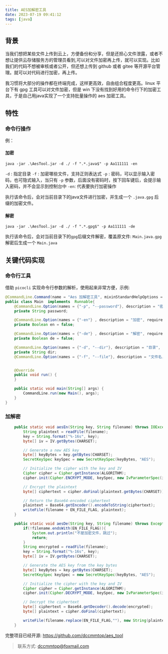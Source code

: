 ```yaml
---
title: AES加解密工具
date: 2023-07-19 09:41:12
tags: [java]
---
```


## 背景

当我们想把某些文件上传到云上，方便备份和分享，但是还担心文件泄露，或者不想让提供云存储服务方的管理员看到,可以对文件加密再上传，就可以实现。比如我们的代码不想被审核或者公开，但还想上传到 github 或者 gitee 等开源平台管理。就可以对代码进行加密，再上传。

我习惯将大部分的操作都在终端完成，这样更高效，自由组合程度更高。linux 平台下有 gpg 工具可以对文件加密，但是 win 下没有找到好用的命令行下的加密工具，于是自己用java实现了一个支持批量操作的 aes 加密工具。

## 特性

### 命令行操作

例：

#### 加密
```shell
java -jar .\AesTool.jar -d ./ -f ".*.java$" -p Aa111111 -en
```

`-d` : 指定目录
`-f` : 加密哪些文件，支持正则表达式
`-p` : 密码，可以显示输入密码，也可隐式输入，当只有 `-p` 参数，后面没有密码时，按下回车键后，会提示输入密码，并不会显示到控制台中
`-en`: 代表要执行加密操作

执行该命令后，会对当前目录下的java文件进行加密，并生成一个 `.java.gpg` 后缀的加密文件。

#### 解密

```shell
java -jar .\AesTool.jar -d ./ -f ".*.gpg$" -p Aa111111 -de
```

执行该命令后，会对当前目录下的`gpg`后缀文件解密，覆盖原文件: `Main.java.gpg` 解密后生成一个 `Main.java`


## 关键代码实现

### 命令行工具

借助 `picocli` 实现命令行参数的解析，使用起来非常方便，示例:

```java
@CommandLine.Command(name = "Aes 加解密工具", mixinStandardHelpOptions = true, version = "1.0", description = "")
public class Main  implements  Runnable{
    @CommandLine.Option(names = {"-p", "--password"}, description = "密码，小于等于16位", required = true,interactive = true, arity = "0..1", hidden = true)
    private String password;

    @CommandLine.Option(names = {"-en"} , description = "加密", required = false)
    private Boolean en = false;

    @CommandLine.Option(names = {"-de"} , description = "解密", required = false)
    private Boolean de = false;

    @CommandLine.Option(names = {"-d", "--dir"}, description = "目录", required = true)
    private String dir;
    @CommandLine.Option(names = {"-f", "--file"}, description = "文件名，支持正则表达式，例： java -jar .\\AesTool.jar -d ./ -f \".*.java$\" -p Aa111111 -en", required = true)


    @Override
    public void run() {
    }

    public static void main(String[] args) {
        CommandLine.run(new Main(), args);
    }
}
```

### 加解密
```java
    public static void aesEn(String key, String filename) throws IOException, NoSuchPaddingException, NoSuchAlgorithmException, InvalidAlgorithmParameterException, InvalidKeyException, IllegalBlockSizeException, BadPaddingException {
        String plaintext = readFile(filename);
        key = String.format("%-16s", key);
        byte[] iv = IV.getBytes(CHARSET);

        // Generate a new AES key
        byte[] keyBytes = key.getBytes(CHARSET);
        SecretKeySpec keySpec = new SecretKeySpec(keyBytes, "AES");

        // Initialize the cipher with the key and IV
        Cipher cipher = Cipher.getInstance(ALGORITHM);
        cipher.init(Cipher.ENCRYPT_MODE, keySpec, new IvParameterSpec(iv));

        // Encrypt the plaintext
        byte[] ciphertext = cipher.doFinal(plaintext.getBytes(CHARSET));

        // Return the Base64-encoded ciphertext
        plaintext = Base64.getEncoder().encodeToString(ciphertext);
        writeFile(filename + EN_FILE_FLAG, plaintext);
    }

    public static void aesDe(String key, String filename) throws Exception {
        if(!filename.endsWith(EN_FILE_FLAG)){
            System.out.println("不是加密文件，跳过");
            return;
        }
        String encrypted = readFile(filename);
        key = String.format("%-16s", key);
        byte[] iv = IV.getBytes(CHARSET);

        // Generate the AES key from the key bytes
        byte[] keyBytes = key.getBytes(CHARSET);
        SecretKeySpec keySpec = new SecretKeySpec(keyBytes, "AES");

        // Initialize the cipher with the key and IV
        Cipher cipher = Cipher.getInstance(ALGORITHM);
        cipher.init(Cipher.DECRYPT_MODE, keySpec, new IvParameterSpec(iv));

        // Decrypt the ciphertext
        byte[] ciphertext = Base64.getDecoder().decode(encrypted);
        byte[] plaintext = cipher.doFinal(ciphertext);

        writeFile(filename.replace(EN_FILE_FLAG,""), new String(plaintext, CHARSET));
    }

```

完整项目已经开源: https://github.com/dccmmtop/aes_tool


> 联系方式: dccmmtop@foxmail.com